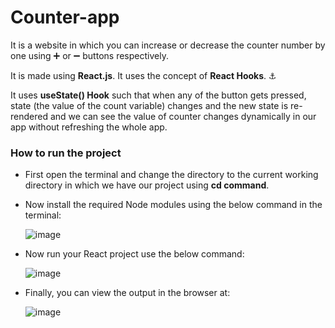 # Counter-app
It is a website in which you can increase or decrease the counter number by one using ➕ or ➖ buttons respectively.

It is made using **React.js**. It uses the concept of **React Hooks**. ⚓

It uses **useState() Hook** such that when any of the button gets pressed, state (the value of the count variable) changes and the new state is re-rendered and we can see the value of counter changes dynamically in our app without refreshing the whole app.

### How to run the project
-	First open the terminal and change the directory to the current working directory in which we have our project using **cd command**.
-	Now install the required Node modules using the below command in the terminal:
  
    ![image](https://github.com/user-attachments/assets/16d97872-68c5-4de4-9ccb-2758d7378e05)

- Now run your React project use the below command:

    ![image](https://github.com/user-attachments/assets/c32d4a69-8317-421c-82b0-fe3b610c7a37)
  
- Finally, you can view the output in the browser at:

  ![image](https://github.com/user-attachments/assets/eaf7c2b6-a67c-4432-b3e9-48dac940b98e)

